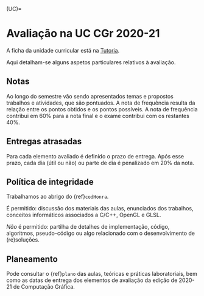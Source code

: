 (UC)=
# Avaliação na UC CGr 2020-21

A ficha da unidade curricular está na [Tutoria](https://academico.ualg.pt/netpa/doc?codeDiscip=14781057&anoLectivo=202021&codInstituic=9&stage=FichaUnidadeCurricular&_event=publicacaoFUC&docIsAttachment=false).

Aqui detalham-se alguns aspetos particulares relativos à avaliação.

## Notas

Ao longo do semestre vão sendo apresentados temas e propostos trabalhos e atividades, que são pontuados. A nota de frequência resulta da relação entre os pontos obtidos e os pontos possíveis. A nota de frequência contribui em 60\% para a nota final e o exame contribui com os restantes 40\%.

## Entregas atrasadas

Para cada elemento avaliado é definido o prazo de entrega. 
Após esse prazo, cada dia (útil ou não) ou parte de dia é penalizado em 20\% da nota.

## Política de integridade 

Trabalhamos ao abrigo do {ref}`codHonra`.

É permitido: discussão dos materiais das aulas, enunciados dos trabalhos, conceitos informáticos associados a C/C++, OpenGL e GLSL.

_Não_ é permitido: partilha de detalhes de implementação, código, algoritmos, pseudo-código ou algo relacionado com o desenvolvimento de (re)soluções.

## Planeamento

Pode consultar o {ref}`plano` das aulas, teóricas e práticas laboratoriais, bem como as datas de entrega dos elementos de avaliação da edição de 2020-21 de Computação Gráfica.

